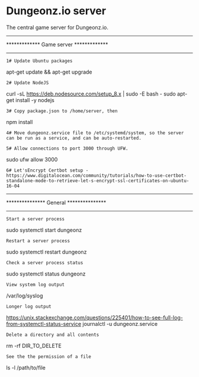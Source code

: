 # Dungeonz.io server

The central game server for Dungeonz.io.

***************************************
************* Game server *************
***************************************

	1# Update Ubuntu packages
apt-get update && apt-get upgrade

    2# Update NodeJS
curl -sL https://deb.nodesource.com/setup_8.x | sudo -E bash -
sudo apt-get install -y nodejs

	3# Copy package.json to /home/server, then
npm install

	4# Move dungeonz.service file to /etc/systemd/system, so the server can be run as a service, and can be auto-restarted.

	5# Allow connections to port 3000 through UFW.
sudo ufw allow 3000

    6# Let'sEncrypt Certbot setup - https://www.digitalocean.com/community/tutorials/how-to-use-certbot-standalone-mode-to-retrieve-let-s-encrypt-ssl-certificates-on-ubuntu-16-04


***************************************
*************** General ***************
***************************************

	Start a server process
sudo systemctl start dungeonz

	Restart a server process
sudo systemctl restart dungeonz

	Check a server process status
sudo systemctl status dungeonz

	View system log output
/var/log/syslog

    Longer log output
https://unix.stackexchange.com/questions/225401/how-to-see-full-log-from-systemctl-status-service
journalctl -u dungeonz.service

	Delete a directory and all contents
rm -rf DIR_TO_DELETE

    See the the permission of a file
ls -l /path/to/file